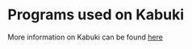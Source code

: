 # Programs used on Kabuki

More information on Kabuki can be found [here](https://kb.hlrs.de/platforms/index.php/NEC_SX-ACE)
